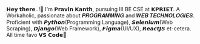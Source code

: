 𝗛𝗲𝘆 𝘁𝗵𝗲𝗿𝗲..!👋 I'm 𝗣𝗿𝗮𝘃𝗶𝗻 𝗞𝗮𝗻𝘁𝗵, pursuing III BE CSE at 𝗞𝗣𝗥𝗜𝗘𝗧. A Workaholic, passionate about 𝑷𝑹𝑶𝑮𝑹𝑨𝑴𝑴𝑰𝑵𝑮 and 𝑾𝑬𝑩 𝑻𝑬𝑪𝑯𝑵𝑶𝑳𝑶𝑮𝑰𝑬𝑺. Proficient with 𝙋𝙮𝙩𝙝𝙤𝙣(Programming Language), 𝙎𝙚𝙡𝙚𝙣𝙞𝙪𝙢(Web Scraping), 𝘿𝙟𝙖𝙣𝙜𝙤(Web Framework), 𝙁𝙞𝙜𝙢𝙖(UI/UX), 𝙍𝙚𝙖𝙘𝙩𝙅𝙎 et-cetera. All time favo 𝗩𝗦 𝗖𝗼𝗱𝗲💙
